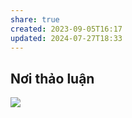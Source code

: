 ```yaml
---
share: true
created: 2023-09-05T16:17
updated: 2024-07-27T18:33
---
```

## Nơi thảo luận
![](https://i.imgur.com/OtW4epu.png)
